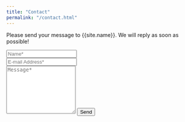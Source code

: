 ```yaml
---
title: "Contact"
permalink: "/contact.html"
---
```


<meta name="robots" content="noindex">


<form action="https://formsubmit.co/2230a032aa71369e0d91953bd4b40cd3" method="POST">    
<p class="mb-4">Please send your message to {{site.name}}. We will reply as soon as possible!</p>
<div class="form-group row">
<div class="col-md-6">
<input class="form-control" type="text" name="name" placeholder="Name*" required>
</div>
<div class="col-md-6">
<input class="form-control" type="email" name="email" placeholder="E-mail Address*" required>
</div>
</div>
<textarea rows="8" class="form-control mb-3" name="message" placeholder="Message*" required></textarea>    
<input class="btn btn-success" type="submit" value="Send">
  
   <div><input type="hidden" name="_next" value="https://capitalstance.com/thanks/index.html"></div>
  
</form>
